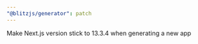 ```yaml
---
"@blitzjs/generator": patch
---
```


Make Next.js version stick to 13.3.4 when generating a new app
